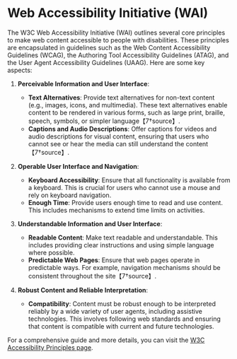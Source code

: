# Web Accessibility Initiative (WAI)

The W3C Web Accessibility Initiative (WAI) outlines several core principles to make web content accessible to people with disabilities. These principles are encapsulated in guidelines such as the Web Content Accessibility Guidelines (WCAG), the Authoring Tool Accessibility Guidelines (ATAG), and the User Agent Accessibility Guidelines (UAAG). Here are some key aspects:

1. **Perceivable Information and User Interface**:

   - **Text Alternatives**: Provide text alternatives for non-text content (e.g., images, icons, and multimedia). These text alternatives enable content to be rendered in various forms, such as large print, braille, speech, symbols, or simpler language【7†source】.
   - **Captions and Audio Descriptions**: Offer captions for videos and audio descriptions for visual content, ensuring that users who cannot see or hear the media can still understand the content【7†source】.

1. **Operable User Interface and Navigation**:

   - **Keyboard Accessibility**: Ensure that all functionality is available from a keyboard. This is crucial for users who cannot use a mouse and rely on keyboard navigation.
   - **Enough Time**: Provide users enough time to read and use content. This includes mechanisms to extend time limits on activities.

1. **Understandable Information and User Interface**:

   - **Readable Content**: Make text readable and understandable. This includes providing clear instructions and using simple language where possible.
   - **Predictable Web Pages**: Ensure that web pages operate in predictable ways. For example, navigation mechanisms should be consistent throughout the site【7†source】.

1. **Robust Content and Reliable Interpretation**:

   - **Compatibility**: Content must be robust enough to be interpreted reliably by a wide variety of user agents, including assistive technologies. This involves following web standards and ensuring that content is compatible with current and future technologies.

For a comprehensive guide and more details, you can visit the [W3C Accessibility Principles page](https://www.w3.org/WAI/fundamentals/accessibility-principles/).
